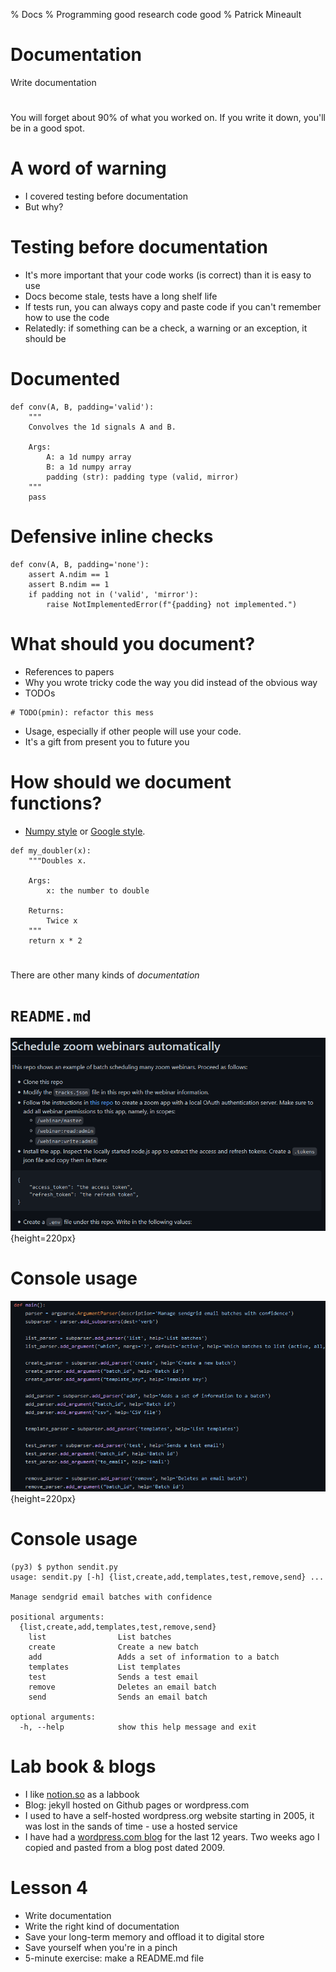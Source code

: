 % Docs
% Programming good research code good
% Patrick Mineault

# Documentation

Write documentation

# 

You will forget about 90% of what you worked on. If you write it down, you'll be in a good spot.

# A word of warning

* I covered testing before documentation
* But why?

# Testing before documentation

* It's more important that your code works (is correct) than it is easy to use
* Docs become stale, tests have a long shelf life
* If tests run, you can always copy and paste code if you can't remember how to use the code
* Relatedly: if something can be a check, a warning or an exception, it should be

# Documented

```{.python}
def conv(A, B, padding='valid'):
    """
    Convolves the 1d signals A and B.

    Args:
        A: a 1d numpy array
        B: a 1d numpy array
        padding (str): padding type (valid, mirror)
    """
    pass
```

# Defensive inline checks

```{.python}
def conv(A, B, padding='none'):
    assert A.ndim == 1
    assert B.ndim == 1
    if padding not in ('valid', 'mirror'):
        raise NotImplementedError(f"{padding} not implemented.")
```

# What should you document?

* References to papers
* Why you wrote tricky code the way you did instead of the obvious way
* TODOs

```{.python}
# TODO(pmin): refactor this mess
```

* Usage, especially if other people will use your code.
* It's a gift from present you to future you

# How should we document functions?

* [Numpy style](https://sphinxcontrib-napoleon.readthedocs.io/en/latest/example_numpy.html) or [Google style](https://sphinxcontrib-napoleon.readthedocs.io/en/latest/example_google.html).

```{python}
def my_doubler(x):
    """Doubles x.

    Args:
        x: the number to double

    Returns:
        Twice x
    """
    return x * 2
```

# 

There are other many kinds of *documentation*

# `README.md`

![We survived](../figures/readme.PNG){height=220px}

# Console usage

![We survived](../figures/argparse.PNG){height=220px}

# Console usage

```
(py3) $ python sendit.py
usage: sendit.py [-h] {list,create,add,templates,test,remove,send} ...

Manage sendgrid email batches with confidence

positional arguments:
  {list,create,add,templates,test,remove,send}
    list                List batches
    create              Create a new batch
    add                 Adds a set of information to a batch
    templates           List templates
    test                Sends a test email
    remove              Deletes an email batch
    send                Sends an email batch

optional arguments:
  -h, --help            show this help message and exit
```

# Lab book & blogs

* I like [notion.so](https://notion.so) as a labbook
* Blog: jekyll hosted on Github pages or wordpress.com
* I used to have a self-hosted wordpress.org website starting in 2005, it was lost in the sands of time - use a hosted service
* I have had a [wordpress.com blog](https://xcorr.net) for the last 12 years. Two weeks ago I copied and pasted from a blog post dated 2009.

# Lesson 4

* Write documentation
* Write the right kind of documentation
* Save your long-term memory and offload it to digital store
* Save yourself when you're in a pinch
* 5-minute exercise: make a README.md file